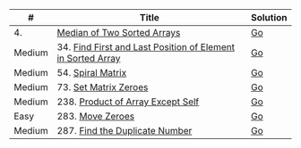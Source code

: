 | #        | Title                        | Solution                           |
| -------- | ---------------------------- | ---------------------------------- |
| 4.       | [Median of Two Sorted Arrays][median-of-two-sorted-arrays]                              | [Go](median_of_two_sorted_arrays.go)    |
| Medium   | 34. [Find First and Last Position of Element in Sorted Array](https://leetcode.com/problems/find-first-and-last-position-of-element-in-sorted-array/)          | [Go](find_first_and_last_position.go)  |
| Medium   | 54. [Spiral Matrix](https://leetcode.com/problems/spiral-matrix/)                       | [Go](54.spiral-matrix.go)               |
| Medium   | 73. [Set Matrix Zeroes](https://leetcode.com/problems/set-matrix-zeroes/)               | [Go](73.set-matrix-zeroes.go)           |
| Medium   | 238. [Product of Array Except Self](https://leetcode.com/problems/product-of-array-except-self/) | [Go](product_of_array.go)              |
| Easy     | 283. [Move Zeroes](https://leetcode.com/problems/move-zeroes/)                                   | [Go](move-zeroes.go)                   |
| Medium   | 287. [Find the Duplicate Number][find-the-duplicate-number]                             | [Go](find_the_duplicate_number.go)      |

[median-of-two-sorted-arrays]: https://leetcode.com/problems/median-of-two-sorted-arrays/
[find-the-duplicate-number]: https://leetcode.com/problems/find-the-duplicate-number/
